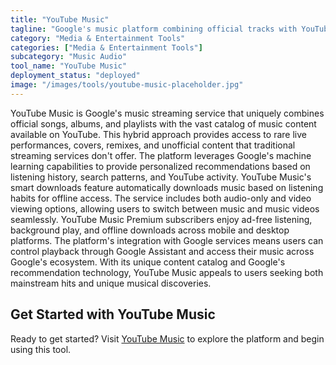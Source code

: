 ```yaml
---
title: "YouTube Music"
tagline: "Google's music platform combining official tracks with YouTube content"
category: "Media & Entertainment Tools"
categories: ["Media & Entertainment Tools"]
subcategory: "Music Audio"
tool_name: "YouTube Music"
deployment_status: "deployed"
image: "/images/tools/youtube-music-placeholder.jpg"
---
```

YouTube Music is Google's music streaming service that uniquely combines official songs, albums, and playlists with the vast catalog of music content available on YouTube. This hybrid approach provides access to rare live performances, covers, remixes, and unofficial content that traditional streaming services don't offer. The platform leverages Google's machine learning capabilities to provide personalized recommendations based on listening history, search patterns, and YouTube activity. YouTube Music's smart downloads feature automatically downloads music based on listening habits for offline access. The service includes both audio-only and video viewing options, allowing users to switch between music and music videos seamlessly. YouTube Music Premium subscribers enjoy ad-free listening, background play, and offline downloads across mobile and desktop platforms. The platform's integration with Google services means users can control playback through Google Assistant and access their music across Google's ecosystem. With its unique content catalog and Google's recommendation technology, YouTube Music appeals to users seeking both mainstream hits and unique musical discoveries.
## Get Started with YouTube Music

Ready to get started? Visit [YouTube Music](https://youtubemusic.com) to explore the platform and begin using this tool.
